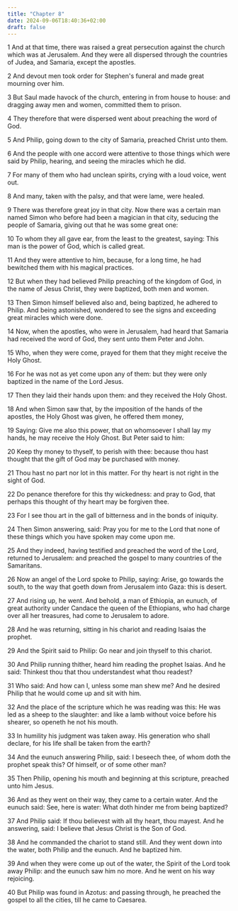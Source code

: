 ```yaml
---
title: "Chapter 8"
date: 2024-09-06T18:40:36+02:00
draft: false
---
```




1 And at that time, there was raised a great persecution against the church which was at Jerusalem. And they were all dispersed through the countries of Judea, and Samaria, except the apostles.

2 And devout men took order for Stephen's funeral and made great mourning over him.

3 But Saul made havock of the church, entering in from house to house: and dragging away men and women, committed them to prison.

4 They therefore that were dispersed went about preaching the word of God.

5 And Philip, going down to the city of Samaria, preached Christ unto them.

6 And the people with one accord were attentive to those things which were said by Philip, hearing, and seeing the miracles which he did.

7 For many of them who had unclean spirits, crying with a loud voice, went out.

8 And many, taken with the palsy, and that were lame, were healed.

9 There was therefore great joy in that city. Now there was a certain man named Simon who before had been a magician in that city, seducing the people of Samaria, giving out that he was some great one:

10 To whom they all gave ear, from the least to the greatest, saying: This man is the power of God, which is called great.

11 And they were attentive to him, because, for a long time, he had bewitched them with his magical practices.

12 But when they had believed Philip preaching of the kingdom of God, in the name of Jesus Christ, they were baptized, both men and women.

13 Then Simon himself believed also and, being baptized, he adhered to Philip. And being astonished, wondered to see the signs and exceeding great miracles which were done.

14 Now, when the apostles, who were in Jerusalem, had heard that Samaria had received the word of God, they sent unto them Peter and John.

15 Who, when they were come, prayed for them that they might receive the Holy Ghost.

16 For he was not as yet come upon any of them: but they were only baptized in the name of the Lord Jesus.

17 Then they laid their hands upon them: and they received the Holy Ghost.

18 And when Simon saw that, by the imposition of the hands of the apostles, the Holy Ghost was given, he offered them money,

19 Saying: Give me also this power, that on whomsoever I shall lay my hands, he may receive the Holy Ghost. But Peter said to him:

20 Keep thy money to thyself, to perish with thee: because thou hast thought that the gift of God may be purchased with money.

21 Thou hast no part nor lot in this matter. For thy heart is not right in the sight of God.

22 Do penance therefore for this thy wickedness: and pray to God, that perhaps this thought of thy heart may be forgiven thee.

23 For I see thou art in the gall of bitterness and in the bonds of iniquity.

24 Then Simon answering, said: Pray you for me to the Lord that none of these things which you have spoken may come upon me.

25 And they indeed, having testified and preached the word of the Lord, returned to Jerusalem: and preached the gospel to many countries of the Samaritans.

26 Now an angel of the Lord spoke to Philip, saying: Arise, go towards the south, to the way that goeth down from Jerusalem into Gaza: this is desert.

27 And rising up, he went. And behold, a man of Ethiopia, an eunuch, of great authority under Candace the queen of the Ethiopians, who had charge over all her treasures, had come to Jerusalem to adore.

28 And he was returning, sitting in his chariot and reading Isaias the prophet.

29 And the Spirit said to Philip: Go near and join thyself to this chariot.

30 And Philip running thither, heard him reading the prophet Isaias. And he said: Thinkest thou that thou understandest what thou readest?

31 Who said: And how can I, unless some man shew me? And he desired Philip that he would come up and sit with him.

32 And the place of the scripture which he was reading was this: He was led as a sheep to the slaughter: and like a lamb without voice before his shearer, so openeth he not his mouth.

33 In humility his judgment was taken away. His generation who shall declare, for his life shall be taken from the earth?

34 And the eunuch answering Philip, said: I beseech thee, of whom doth the prophet speak this? Of himself, or of some other man?

35 Then Philip, opening his mouth and beginning at this scripture, preached unto him Jesus.

36 And as they went on their way, they came to a certain water. And the eunuch said: See, here is water: What doth hinder me from being baptized?

37 And Philip said: If thou believest with all thy heart, thou mayest. And he answering, said: I believe that Jesus Christ is the Son of God.

38 And he commanded the chariot to stand still. And they went down into the water, both Philip and the eunuch. And he baptized him.

39 And when they were come up out of the water, the Spirit of the Lord took away Philip: and the eunuch saw him no more. And he went on his way rejoicing.

40 But Philip was found in Azotus: and passing through, he preached the gospel to all the cities, till he came to Caesarea.

